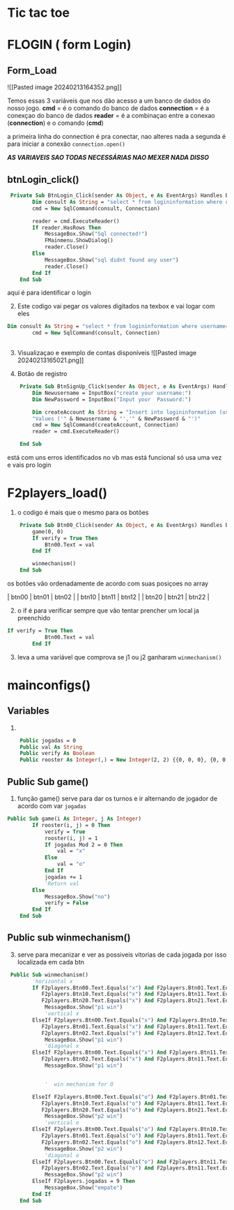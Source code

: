 # Tic tac toe

# FLOGIN ( form Login)

## Form_Load

![[Pasted image 20240213164352.png]]

Temos essas 3 variáveis que nos dão acesso a um banco de dados do nosso jogo.
**cmd** = é o comando do banco de dados
**connection** =  é a conexçao do banco de dados
**reader** = é a combinaçao entre a conexao (**connection**) e o comando (**cmd**)

a primeira linha do connection é pra conectar, nao alteres nada
a segunda é para iniciar a conexão ```connection.open()```

***AS VARIAVEIS SAO TODAS NECESSÁRIAS NAO MEXER NADA DISSO***
## btnLogin_click()

```vb
 Private Sub BtnLogin_Click(sender As Object, e As EventArgs) Handles BtnLogin.Click
        Dim consult As String = "select * from logininformation where username= '" & TboxUsername.Text & "' and userPassword='" & TboxPassword.Text & "'"
        cmd = New SqlCommand(consult, Connection)

        reader = cmd.ExecuteReader()
        If reader.HasRows Then
            MessageBox.Show("Sql connected!")
            FMainmenu.ShowDialog()
            reader.Close()
        Else
            MessageBox.Show("sql didnt found any user")
            reader.Close()
        End If
    End Sub
```
aqui é para identificar o login

2. Este codigo vai pegar os valores digitados na texbox e vai logar com eles
```vb
Dim consult As String = "select * from logininformation where username= '" & TboxUsername.Text & "' and userPassword='" & TboxPassword.Text & "'"
        cmd = New SqlCommand(consult, Connection)
     
 ```



3. Visualizaçao e exemplo de contas disponíveis
![[Pasted image 20240213165021.png]]



4. Botão de registro
```vb
    Private Sub BtnSignUp_Click(sender As Object, e As EventArgs) Handles BtnSignUp.Click
        Dim Newusername = InputBox("create your username:")
        Dim NewPassword = InputBox("Input your  Password:")

        Dim createAccount As String = "Insert into logininformation (username,userPassword)" +
        "Values ('" & Newusername & "','" & NewPassword & "')"
        cmd = New SqlCommand(createAccount, Connection)
        reader = cmd.ExecuteReader()

    End Sub
```
 está com uns erros identificados no vb mas está funcional só usa uma vez e vais pro login

# F2players_load()

1. o codigo é mais que o mesmo para os botões
```vb
    Private Sub Btn00_Click(sender As Object, e As EventArgs) Handles Btn00.Click
        game(0, 0)
        If verify = True Then
            Btn00.Text = val
        End If

        winmechanism()
    End Sub
```
os botões vão ordenadamente de acordo com suas posiçoes no array

| btn00 | btn01 | btn02 |
| btn10 | btn11 | btn12 |
| btn20 | btn21 | btn22 |

2. o if é para verificar sempre que vão tentar prencher um local ja preenchido
```vb
If verify = True Then
            Btn00.Text = val
        End If
```

3. leva a uma variável que comprova se j1 ou j2 ganharam
`winmechanism()`
# mainconfigs()

## Variables
1.
```vb
    Public jogadas = 0
    Public val As String
    Public verify As Boolean
    Public rooster As Integer(,) = New Integer(2, 2) {{0, 0, 0}, {0, 0, 0}, {0, 0, 0}}
```
## Public Sub game()
1. função game() serve para dar os turnos e ir alternando de jogador de acordo com var `jogadas`
```vb
Public Sub game(i As Integer, j As Integer)
        If rooster(i, j) = 0 Then
            verify = True
            rooster(i, j) = 1
            If jogadas Mod 2 = 0 Then
                val = "x"
            Else
                val = "o"
            End If
            jogadas += 1
            'Return val
        Else
            MessageBox.Show("no")
            verify = False
        End If
    End Sub
```

## Public sub winmechanism()
3. serve para mecanizar e ver as possiveis vitorias de cada jogada por isso localizada em cada btn
```vb
 Public Sub winmechanism()
        'horizontal x
        If F2players.Btn00.Text.Equals("x") And F2players.Btn01.Text.Equals("x") And F2players.Btn02.Text.Equals("x") = True Or
           F2players.Btn10.Text.Equals("x") And F2players.Btn11.Text.Equals("x") And F2players.Btn12.Text.Equals("x") = True Or
           F2players.Btn20.Text.Equals("x") And F2players.Btn21.Text.Equals("x") And F2players.Btn22.Text.Equals("x") = True Then
            MessageBox.Show("p1 win")
            'vertical x
        ElseIf F2players.Btn00.Text.Equals("x") And F2players.Btn10.Text.Equals("x") And F2players.Btn20.Text.Equals("x") = True Or
           F2players.Btn01.Text.Equals("x") And F2players.Btn11.Text.Equals("x") And F2players.Btn21.Text.Equals("x") = True Or
           F2players.Btn02.Text.Equals("x") And F2players.Btn12.Text.Equals("x") And F2players.Btn22.Text.Equals("x") = True Then
            MessageBox.Show("p1 win")
            'diagonal x
        ElseIf F2players.Btn00.Text.Equals("x") And F2players.Btn11.Text.Equals("x") And F2players.Btn22.Text.Equals("x") = True Or
           F2players.Btn02.Text.Equals("x") And F2players.Btn11.Text.Equals("x") And F2players.Btn20.Text.Equals("x") = True Then
            MessageBox.Show("p1 win")


            '  win mechanism for O

        ElseIf F2players.Btn00.Text.Equals("o") And F2players.Btn01.Text.Equals("o") And F2players.Btn02.Text.Equals("o") = True Or
           F2players.Btn10.Text.Equals("o") And F2players.Btn11.Text.Equals("o") And F2players.Btn12.Text.Equals("o") = True Or
           F2players.Btn20.Text.Equals("o") And F2players.Btn21.Text.Equals("o") And F2players.Btn22.Text.Equals("o") = True Then
            MessageBox.Show("p2 win")
            'vertical o
        ElseIf F2players.Btn00.Text.Equals("o") And F2players.Btn10.Text.Equals("o") And F2players.Btn20.Text.Equals("o") = True Or
           F2players.Btn01.Text.Equals("o") And F2players.Btn11.Text.Equals("o") And F2players.Btn21.Text.Equals("o") = True Or
           F2players.Btn02.Text.Equals("o") And F2players.Btn12.Text.Equals("o") And F2players.Btn22.Text.Equals("o") = True Then
            MessageBox.Show("p2 win")
            'diagonal o
        ElseIf F2players.Btn00.Text.Equals("o") And F2players.Btn11.Text.Equals("o") And F2players.Btn22.Text.Equals("o") = True Or
           F2players.Btn02.Text.Equals("o") And F2players.Btn11.Text.Equals("o") And F2players.Btn20.Text.Equals("o") = True Then
            MessageBox.Show("p2 win")
        ElseIf F2players.jogadas = 9 Then
            MessageBox.Show("empate")
        End If
    End Sub
```
